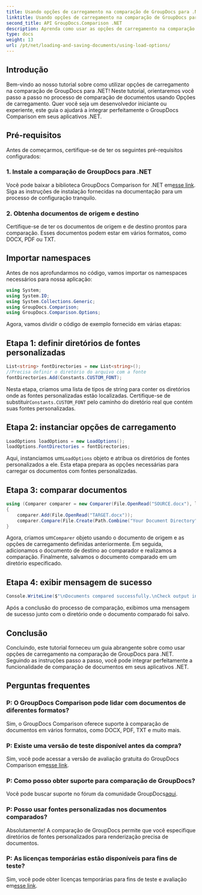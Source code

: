 ```yaml
---
title: Usando opções de carregamento na comparação de GroupDocs para .NET
linktitle: Usando opções de carregamento na comparação de GroupDocs para .NET
second_title: API GroupDocs.Comparison .NET
description: Aprenda como usar as opções de carregamento na comparação de GroupDocs para .NET para comparar documentos com fontes personalizadas perfeitamente.
type: docs
weight: 13
url: /pt/net/loading-and-saving-documents/using-load-options/
---
```

## Introdução
Bem-vindo ao nosso tutorial sobre como utilizar opções de carregamento na comparação de GroupDocs para .NET! Neste tutorial, orientaremos você passo a passo no processo de comparação de documentos usando Opções de carregamento. Quer você seja um desenvolvedor iniciante ou experiente, este guia o ajudará a integrar perfeitamente o GroupDocs Comparison em seus aplicativos .NET.
## Pré-requisitos
Antes de começarmos, certifique-se de ter os seguintes pré-requisitos configurados:
### 1. Instale a comparação de GroupDocs para .NET
 Você pode baixar a biblioteca GroupDocs Comparison for .NET em[esse link](https://releases.groupdocs.com/comparison/net/). Siga as instruções de instalação fornecidas na documentação para um processo de configuração tranquilo.
### 2. Obtenha documentos de origem e destino
Certifique-se de ter os documentos de origem e de destino prontos para comparação. Esses documentos podem estar em vários formatos, como DOCX, PDF ou TXT.
## Importar namespaces
Antes de nos aprofundarmos no código, vamos importar os namespaces necessários para nossa aplicação:
```csharp
using System;
using System.IO;
using System.Collections.Generic;
using GroupDocs.Comparison;
using GroupDocs.Comparison.Options;
```
Agora, vamos dividir o código de exemplo fornecido em várias etapas:
## Etapa 1: definir diretórios de fontes personalizadas
```csharp
List<string> fontDirectories = new List<string>();
//Precisa definir o diretório do arquivo com a fonte
fontDirectories.Add(Constants.CUSTOM_FONT);
```
 Nesta etapa, criamos uma lista de tipos de string para conter os diretórios onde as fontes personalizadas estão localizadas. Certifique-se de substituir`Constants.CUSTOM_FONT` pelo caminho do diretório real que contém suas fontes personalizadas.
## Etapa 2: instanciar opções de carregamento
```csharp
LoadOptions loadOptions = new LoadOptions();
loadOptions.FontDirectories = fontDirectories;
```
 Aqui, instanciamos um`LoadOptions` objeto e atribua os diretórios de fontes personalizados a ele. Esta etapa prepara as opções necessárias para carregar os documentos com fontes personalizadas.
## Etapa 3: comparar documentos
```csharp
using (Comparer comparer = new Comparer(File.OpenRead("SOURCE.docx"), loadOptions))
{
    comparer.Add(File.OpenRead("TARGET.docx"));
    comparer.Compare(File.Create(Path.Combine("Your Document Directory", "RESULT.docx")));
}
```
 Agora, criamos um`Comparer` objeto usando o documento de origem e as opções de carregamento definidas anteriormente. Em seguida, adicionamos o documento de destino ao comparador e realizamos a comparação. Finalmente, salvamos o documento comparado em um diretório especificado.
## Etapa 4: exibir mensagem de sucesso
```csharp
Console.WriteLine($"\nDocuments compared successfully.\nCheck output in {Directory.GetCurrentDirectory()}.");
```
Após a conclusão do processo de comparação, exibimos uma mensagem de sucesso junto com o diretório onde o documento comparado foi salvo.
## Conclusão
Concluindo, este tutorial forneceu um guia abrangente sobre como usar opções de carregamento na comparação de GroupDocs para .NET. Seguindo as instruções passo a passo, você pode integrar perfeitamente a funcionalidade de comparação de documentos em seus aplicativos .NET.
## Perguntas frequentes
### P: O GroupDocs Comparison pode lidar com documentos de diferentes formatos?
Sim, o GroupDocs Comparison oferece suporte à comparação de documentos em vários formatos, como DOCX, PDF, TXT e muito mais.
### P: Existe uma versão de teste disponível antes da compra?
 Sim, você pode acessar a versão de avaliação gratuita do GroupDocs Comparison em[esse link](https://releases.groupdocs.com/).
### P: Como posso obter suporte para comparação de GroupDocs?
 Você pode buscar suporte no fórum da comunidade GroupDocs[aqui](https://forum.groupdocs.com/c/comparison/12).
### P: Posso usar fontes personalizadas nos documentos comparados?
Absolutamente! A comparação de GroupDocs permite que você especifique diretórios de fontes personalizados para renderização precisa de documentos.
### P: As licenças temporárias estão disponíveis para fins de teste?
Sim, você pode obter licenças temporárias para fins de teste e avaliação em[esse link](https://purchase.groupdocs.com/temporary-license/).